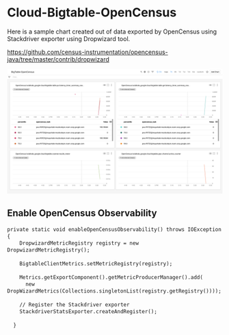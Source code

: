 # Cloud-Bigtable-OpenCensus

Here is a sample chart created out of data exported by OpenCensus using Stackdriver exporter using Dropwizard tool.

https://github.com/census-instrumentation/opencensus-java/tree/master/contrib/dropwizard

![alt text](https://github.com/mayurkale22/Cloud-Bigtable-OpenCensus/blob/master/Exported-Metrics-Stackdriver.png)

## Enable OpenCensus Observability
```
private static void enableOpenCensusObservability() throws IOException {
    DropwizardMetricRegistry registry = new DropwizardMetricRegistry();
    
    BigtableClientMetrics.setMetricRegistry(registry);

    Metrics.getExportComponent().getMetricProducerManager().add(
      new DropWizardMetrics(Collections.singletonList(registry.getRegistry())));

    // Register the Stackdriver exporter
    StackdriverStatsExporter.createAndRegister();

  }
  ```
